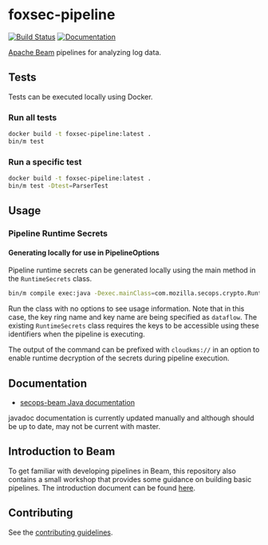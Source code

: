# foxsec-pipeline

[![Build Status](https://travis-ci.org/mozilla-services/foxsec-pipeline.svg?branch=master)](https://travis-ci.org/mozilla-services/foxsec-pipeline)
[![Documentation](https://img.shields.io/badge/documentation-link-purple.svg)](https://mozilla-services.github.io/foxsec-pipeline/secops-beam/)

[Apache Beam](https://beam.apache.org/) pipelines for analyzing log data.

## Tests

Tests can be executed locally using Docker.

### Run all tests

```bash
docker build -t foxsec-pipeline:latest .
bin/m test
```

### Run a specific test

```bash
docker build -t foxsec-pipeline:latest .
bin/m test -Dtest=ParserTest
```

## Usage

### Pipeline Runtime Secrets

#### Generating locally for use in PipelineOptions

Pipeline runtime secrets can be generated locally using the main method in the `RuntimeSecrets` class.

```bash
bin/m compile exec:java -Dexec.mainClass=com.mozilla.secops.crypto.RuntimeSecrets -Dexec.args='-i testkey -k dataflow -p my-gcp-dataflow-project -r dataflow'
```

Run the class with no options to see usage information. Note that in this case, the key ring name and key name
are being specified as `dataflow`. The existing `RuntimeSecrets` class requires the keys to be accessible
using these identifiers when the pipeline is executing.

The output of the command can be prefixed with `cloudkms://` in an option to enable runtime decryption of the secrets
during pipeline execution.

## Documentation

* [secops-beam Java documentation](https://mozilla-services.github.io/foxsec-pipeline/secops-beam/)

javadoc documentation is currently updated manually and although should be up to date, may not be current
with master.

## Introduction to Beam

To get familiar with developing pipelines in Beam, this repository also contains a small workshop that
provides some guidance on building basic pipelines. The introduction document can be found
[here](docs/beam-intro/INTRO.md).

## Contributing

See the [contributing guidelines](./CONTRIBUTING.md).
